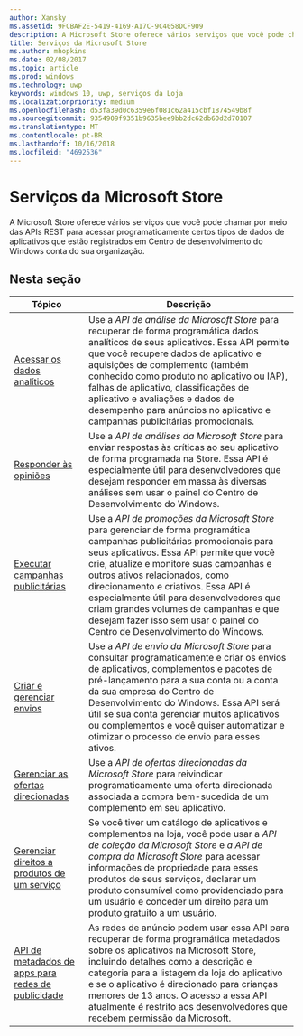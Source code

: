 ```yaml
---
author: Xansky
ms.assetid: 9FCBAF2E-5419-4169-A17C-9C4058DCF909
description: A Microsoft Store oferece vários serviços que você pode chamar por meio das APIs REST para acessar programaticamente certos tipos de dados de aplicativos que estão registrados em sua organização ' s conta do Centro de desenvolvimento do Windows.
title: Serviços da Microsoft Store
ms.author: mhopkins
ms.date: 02/08/2017
ms.topic: article
ms.prod: windows
ms.technology: uwp
keywords: windows 10, uwp, serviços da Loja
ms.localizationpriority: medium
ms.openlocfilehash: d53fa39d0c6359e6f081c62a415cbf1874549b8f
ms.sourcegitcommit: 9354909f9351b9635bee9bb2dc62db60d2d70107
ms.translationtype: MT
ms.contentlocale: pt-BR
ms.lasthandoff: 10/16/2018
ms.locfileid: "4692536"
---
```

# <a name="microsoft-store-services"></a>Serviços da Microsoft Store

A Microsoft Store oferece vários serviços que você pode chamar por meio das APIs REST para acessar programaticamente certos tipos de dados de aplicativos que estão registrados em Centro de desenvolvimento do Windows conta do sua organização.

## <a name="in-this-section"></a>Nesta seção


| Tópico            | Descrição                 |
|------------------|-----------------------------|
| [Acessar os dados analíticos](access-analytics-data-using-windows-store-services.md) | Use a *API de análise da Microsoft Store* para recuperar de forma programática dados analíticos de seus aplicativos. Essa API permite que você recupere dados de aplicativo e aquisições de complemento (também conhecido como produto no aplicativo ou IAP), falhas de aplicativo, classificações de aplicativo e avaliações e dados de desempenho para anúncios no aplicativo e campanhas publicitárias promocionais. |
| [Responder às opiniões](respond-to-reviews-using-windows-store-services.md) | Use a *API de análises da Microsoft Store* para enviar respostas às críticas ao seu aplicativo de forma programada na Store. Essa API é especialmente útil para desenvolvedores que desejam responder em massa às diversas análises sem usar o painel do Centro de Desenvolvimento do Windows.  |
| [Executar campanhas publicitárias](run-ad-campaigns-using-windows-store-services.md) | Use a *API de promoções da Microsoft Store* para gerenciar de forma programática campanhas publicitárias promocionais para seus aplicativos. Essa API permite que você crie, atualize e monitore suas campanhas e outros ativos relacionados, como direcionamento e criativos. Essa API é especialmente útil para desenvolvedores que criam grandes volumes de campanhas e que desejam fazer isso sem usar o painel do Centro de Desenvolvimento do Windows. |
| [Criar e gerenciar envios](create-and-manage-submissions-using-windows-store-services.md) | Use a *API de envio da Microsoft Store* para consultar programaticamente e criar os envios de aplicativos, complementos e pacotes de pré-lançamento para a sua conta ou a conta da sua empresa do Centro de Desenvolvimento do Windows. Essa API será útil se sua conta gerenciar muitos aplicativos ou complementos e você quiser automatizar e otimizar o processo de envio para esses ativos. |
| [Gerenciar as ofertas direcionadas ](manage-targeted-offers-using-windows-store-services.md) | Use a *API de ofertas direcionadas da Microsoft Store* para reivindicar programaticamente uma oferta direcionada associada a compra bem-sucedida de um complemento em seu aplicativo. |
| [Gerenciar direitos a produtos de um serviço](view-and-grant-products-from-a-service.md)  | Se você tiver um catálogo de aplicativos e complementos na loja, você pode usar a *API de coleção da Microsoft Store* e *a API de compra da Microsoft Store* para acessar informações de propriedade para esses produtos de seus serviços, declarar um produto consumível como providenciado para um usuário e conceder um direito para um produto gratuito a um usuário.  |
| [API de metadados de apps para redes de publicidade](app-metadata-api-for-advertising-networks.md)  | As redes de anúncio podem usar essa API para recuperar de forma programática metadados sobre os aplicativos na Microsoft Store, incluindo detalhes como a descrição e categoria para a listagem da loja do aplicativo e se o aplicativo é direcionado para crianças menores de 13 anos. O acesso a essa API atualmente é restrito aos desenvolvedores que recebem permissão da Microsoft.  |
